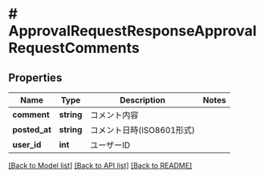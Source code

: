 # # ApprovalRequestResponseApprovalRequestComments

## Properties

Name | Type | Description | Notes
------------ | ------------- | ------------- | -------------
**comment** | **string** | コメント内容 | 
**posted_at** | **string** | コメント日時(ISO8601形式) | 
**user_id** | **int** | ユーザーID | 

[[Back to Model list]](../../README.md#documentation-for-models) [[Back to API list]](../../README.md#documentation-for-api-endpoints) [[Back to README]](../../README.md)


